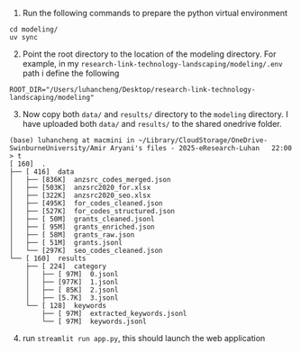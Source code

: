1. Run the following commands to prepare the python virtual environment 
```
cd modeling/
uv sync
```

2. Point the root directory to the location of the modeling directory. For example, in my `research-link-technology-landscaping/modeling/.env` path i define the following

```
ROOT_DIR="/Users/luhancheng/Desktop/research-link-technology-landscaping/modeling"
```

3. Now copy both `data/` and `results/` directory to the `modeling` directory. I have uploaded both `data/` and `results/` to the shared onedrive folder. 

```
(base) luhancheng at macmini in ~/Library/CloudStorage/OneDrive-SwinburneUniversity/Amir Aryani's files - 2025-eResearch-Luhan   22:00
> t
[ 160]  .
├── [ 416]  data
│   ├── [836K]  anzsrc_codes_merged.json
│   ├── [503K]  anzsrc2020_for.xlsx
│   ├── [322K]  anzsrc2020_seo.xlsx
│   ├── [495K]  for_codes_cleaned.json
│   ├── [527K]  for_codes_structured.json
│   ├── [ 50M]  grants_cleaned.jsonl
│   ├── [ 95M]  grants_enriched.json
│   ├── [ 58M]  grants_raw.json
│   ├── [ 51M]  grants.jsonl
│   └── [297K]  seo_codes_cleaned.json
└── [ 160]  results
    ├── [ 224]  category
    │   ├── [ 97M]  0.jsonl
    │   ├── [977K]  1.jsonl
    │   ├── [ 85K]  2.jsonl
    │   ├── [5.7K]  3.jsonl
    └── [ 128]  keywords
        ├── [ 97M]  extracted_keywords.jsonl
        └── [ 97M]  keywords.jsonl
```

4. run `streamlit run app.py`, this should launch the web application